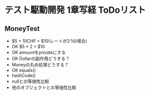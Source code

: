 # テスト駆動開発 1章写経 ToDoリスト

## MoneyTest
- $5 + 10CHF = $10(レートが2:1の場合)
- OK $5 * 2 = $10
- OK amountをprivateにする
- OK Dollarの副作用どうする？
- Moneyの丸め処理どうする？
- OK equals()
- hashCode()
- nullとの等価性比較
- 他のオブジェクトとの等価性比較
